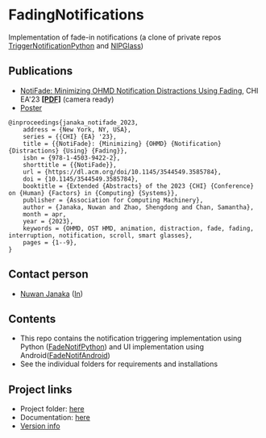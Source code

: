 # FadingNotifications
Implementation of fade-in notifications (a clone of private repos [TriggerNotificationPython](https://github.com/NUS-HCILab/TriggerNotificationPython) and [NIPGlass](https://github.com/NUS-HCILab/NIPGlass))

## Publications
- [NotiFade: Minimizing OHMD Notification Distractions Using Fading](https://doi.org/10.1145/3544549.3585784), CHI EA'23 [**[PDF]**](CHIEA23_fade_notification.pdf) (camera ready)
- [Poster](CHIEA23_poster.pdf)
```
@inproceedings{janaka_notifade_2023,
	address = {New York, NY, USA},
	series = {{CHI} {EA} '23},
	title = {{NotiFade}: {Minimizing} {OHMD} {Notification} {Distractions} {Using} {Fading}},
	isbn = {978-1-4503-9422-2},
	shorttitle = {{NotiFade}},
	url = {https://dl.acm.org/doi/10.1145/3544549.3585784},
	doi = {10.1145/3544549.3585784},
	booktitle = {Extended {Abstracts} of the 2023 {CHI} {Conference} on {Human} {Factors} in {Computing} {Systems}},
	publisher = {Association for Computing Machinery},
	author = {Janaka, Nuwan and Zhao, Shengdong and Chan, Samantha},
	month = apr,
	year = {2023},
	keywords = {OHMD, OST HMD, animation, distraction, fade, fading, interruption, notification, scroll, smart glasses},
	pages = {1--9},
}
```

## Contact person
- [Nuwan Janaka](https://www.nus-hci.org/team/nuwan-janaka/) ([In](https://www.linkedin.com/in/nuwan-janaka/))


## Contents
- This repo contains the notification triggering implementation using Python ([FadeNotifPython](FadeNotifPython)) and UI implementation using Android([FadeNotifAndroid](FadeNotifAndroid))
- See the individual folders for requirements and installations


## Project links
- Project folder: [here](https://drive.google.com/drive/folders/1L1utXeWhutfVvZvHkPvmdv7fOJyeGrsU)
- Documentation: [here](https://docs.google.com/document/u/1/d/1K5kmxGuvGFpaVt5CBaTF-s2gGOMQs41x-Q2NGT-GObM/view)
- [Version info](VERSION.md)



